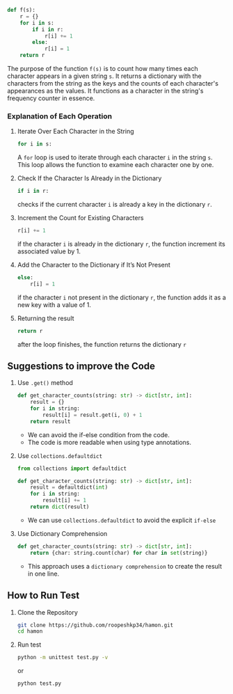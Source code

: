 ```python
def f(s):
    r = {}
    for i in s:
        if i in r:
            r[i] += 1
        else:
            r[i] = 1
    return r
```

The purpose of the function `f(s)` is to count how many times each character appears in a given string `s`. It returns a dictionary with the characters from the string as the keys and the counts of each character's appearances as the values. It functions as a character in the string's frequency counter in essence.


### Explanation of Each Operation

1. Iterate Over Each Character in the String
    ```python
    for i in s:
    ```
    A `for` loop is used to iterate through each character `i` in the string `s`. This loop allows the function to examine each character one by one.


2. Check If the Character Is Already in the Dictionary
    ```python
    if i in r:
    ```

    checks if the current character `i` is already a key in the dictionary `r`.

3. Increment the Count for Existing Characters
    ```python
    r[i] += 1
    ```
    if the character `i` is already in the dictionary `r`, the function increment its associated value by 1.

4. Add the Character to the Dictionary if It’s Not Present
    ```python
    else:
        r[i] = 1
    ```
    if the character `i` not present in the dictionary `r`, the function adds it as a new key with a value of 1.

5. Returning the result
    ```python
    return r
    ```
    after the loop finishes, the function returns the dictionary `r`


## Suggestions to improve the Code

1.  Use `.get()` method
    ```python
    def get_character_counts(string: str) -> dict[str, int]:
        result = {}
        for i in string:
            result[i] = result.get(i, 0) + 1
        return result
    ```
    - We can avoid the if-else condition from the code.
    - The code is more readable when using type annotations.

2. Use `collections.defaultdict`
    ```python
    from collections import defaultdict

    def get_character_counts(string: str) -> dict[str, int]:
        result = defaultdict(int)
        for i in string:
            result[i] += 1
        return dict(result)

    ```
    - We can use `collections.defaultdict` to avoid the explicit `if-else`

3. Use Dictionary Comprehension
    ```python
    def get_character_counts(string: str) -> dict[str, int]:
        return {char: string.count(char) for char in set(string)}
    ```

    - This approach uses a `dictionary comprehension` to create the result in one line.


## How to Run Test

1. Clone the Repository
    ```bash
    git clone https://github.com/roopeshkp34/hamon.git
    cd hamon
    ```

2. Run test 
    ```bash
    python -m unittest test.py -v
    ```
    or
    ```bash
    python test.py
    ```


